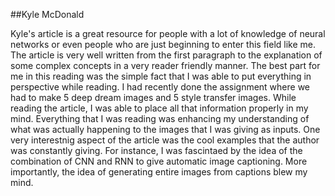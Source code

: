 ##Kyle McDonald

Kyle's article is a great resource for people with a lot of knowledge of neural networks or even people who are just beginning to enter this field like me. The article is very well written from the first paragraph to the explanation of some complex concepts in a very reader friendly manner. 
The best part for me in this reading was the simple fact that I was able to put everything in perspective while reading. I had recently done the assignment where we had to make 5 deep dream images and 5 style transfer images. While reading the article, I was able to place all that information properly in my mind. Everything that I was reading was enhancing my understanding of what was actually happening to the images that I was giving as inputs. 
One very interestnig aspect of the article was the cool examples that the author was constantly giving. For instance, I was fascintaed by the idea of the combination of CNN and RNN to give automatic image captioning. More importantly, the idea of generating entire images from captions blew my mind. 
